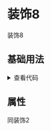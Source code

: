 <!-- 加载 demo 组件 start -->
<script setup>
import demo from './demo.vue'
</script>
<!-- 加载 demo 组件 end -->

<!-- 正文开始 -->

# 装饰8

装饰8

## 基础用法
<demo />
<details>
<summary>查看代码</summary>

<<< @/Decoration/Decoration8/demo.vue

</details>

## 属性
同装饰2

